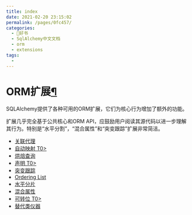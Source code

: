 ```yaml
---
title: index
date: 2021-02-20 23:15:02
permalink: /pages/0fc457/
categories:
  - 📖好书
  - SqlAlchemy中文文档
  - orm
  - extensions
tags:
  - 
---
```

ORM扩展[¶](#orm-extensions "Permalink to this headline")
========================================================

SQLAlchemy提供了各种可用的ORM扩展，它们为核心行为增加了额外的功能。

扩展几乎完全基于公共核心和ORM
API，应鼓励用户阅读其源代码以进一步理解其行为。特别是“水平分割”，“混合属性”和“突变跟踪”扩展非常简洁。

-   [关联代理](associationproxy.html)
-   [自动映射 T0\>](automap.html)
-   [烘焙查询](baked.html)
-   [声明 T0\>](declarative/index.html)
-   [突变跟踪](mutable.html)
-   [Ordering List](orderinglist.html)
-   [水平分片](horizontal_shard.html)
-   [混合属性](hybrid.html)
-   [可转位 T0\>](indexable.html)
-   [替代类仪器](instrumentation.html)

